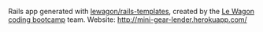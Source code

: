 Rails app generated with [lewagon/rails-templates](https://github.com/lewagon/rails-templates), created by the [Le Wagon coding bootcamp](https://www.lewagon.com) team.
Website: http://mini-gear-lender.herokuapp.com/
